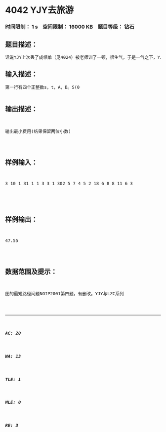 # 4042 YJY去旅游   
### 时间限制： 1 s&nbsp;&nbsp;&nbsp;&nbsp;空间限制： 16000 KB&nbsp;&nbsp;&nbsp;&nbsp;题目等级： 钻石  
## 题目描述：  

<pre>
话说YJY上次丢了成绩单（见4024）被老师训了一顿，很生气，于是一气之下，YJY和朋友一起从城市A去城市B旅游，消消气。他知道每个城市都有四个飞机场，分别位于一个矩形的四个顶点上，同一个城市中两个机场之间有一条笔直的高速铁路，第I个城市中高速铁路了的单位里程价格为Ti，任意两个不同城市的机场之间均有航线，所有航线单位里程的价格均为t。那么YJY应如何安排到城市B的路线才能尽可能的节省花费呢?他发现这并不是一个简单的问题，而且他的智商很......，而他并不能暴露他的IQ，so，他偷偷地来向你请教。找出一条从城市A到B的旅游路线，出发和到达城市中的机场可以任意选取，要求总的花费最少。如图片无法正常显示，请到  http://yunpan.cn/cd6iAuIj3gTqn （提取码：19b0）查看下载（无需下载任何插件即可查看）。下面图片由“贴图库”提供技术支持
</pre>
  
  
## 输入描述：  

<pre>
第一行有四个正整数s，t，A，B。S(0<S<=100)表示城市的个数，t表示飞机单位里程的价格，A，B分别为城市A，B的序号，(1<=A，B<=S)。接下来有S行，其中第I行均有7个正整数xi1，yi1，xi2，yi2，xi3，yi3，Ti，这当中的(xi1，yi1)，(xi2，yi2)，(xi3，yi3)分别是第I个城市中任意三个机场的坐标，T I为第I个城市高速铁路单位里程的价格。  

</pre>
  
  
## 输出描述：  

<pre>
输出最小费用(结果保留两位小数)
</pre>
  
  
## 样例输入：  

<pre>
3 10 1 31 1 1 3 3 1 302 5 7 4 5 2 18 6 8 8 11 6 3  

</pre>
  
  
## 样例输出：  

<pre>
47.55
</pre>
  
  
## 数据范围及提示：  

<pre>
图的最短路径问题NOIP2001第四题，有删改。YJY与LZC系列
</pre>
  
  
***  

##### AC: 20  
##### WA: 13  
##### TLE: 1  
##### MLE: 0  
##### RE: 3  
